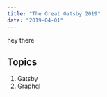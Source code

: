 ```yaml
---
title: "The Great Gatsby 2019"
date: "2019-04-01"
---
```

hey there

## Topics
1. Gatsby
2. Graphql
